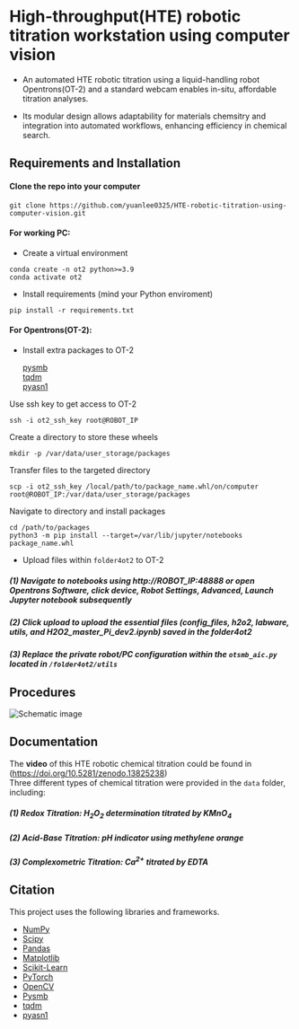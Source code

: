 
# High-throughput(HTE) robotic titration workstation using computer vision


* An automated HTE robotic titration using a liquid-handling robot Opentrons(OT-2) and a standard webcam enables in-situ, affordable titration analyses. 

* Its modular design allows adaptability for materials chemsitry and integration into automated workflows, enhancing efficiency in chemical search.

Requirements and Installation
---------------------
#### Clone the repo into your computer

```
git clone https://github.com/yuanlee0325/HTE-robotic-titration-using-computer-vision.git
```

#### For working PC:
* Create a virtual environment

```
conda create -n ot2 python>=3.9
conda activate ot2
```

* Install requirements (mind your Python enviroment)

```
pip install -r requirements.txt
```

#### For Opentrons(OT-2): 

* Install extra packages to OT-2

   [pysmb](https://www.piwheels.org/simple/pysmb/pysmb-1.2.9.1-py3-none-any.whl#sha256=2a20a9d945efc2f6fe86afbe272f6dd4786344aca046b4ca2e98d519db817c20)<br>
   [tqdm](https://www.piwheels.org/simple/tqdm/tqdm-4.66.2-py3-none-any.whl#sha256=f78fd60412e4653a0be68fe9fc5424dc07ed3479bc765a3ab30e782d3d4dbd41)<br>
   [pyasn1](https://www.piwheels.org/simple/pyasn1/pyasn1-0.5.1-py2.py3-none-any.whl#sha256=238ed5b4e0785e285c20dddcfd46ea3585d0ed25bd174d5737a08813db0de176)

Use ssh key to get access to OT-2
```
ssh -i ot2_ssh_key root@ROBOT_IP
```
Create a directory to store these wheels
```
mkdir -p /var/data/user_storage/packages
```
Transfer files to the targeted directory
```
scp -i ot2_ssh_key /local/path/to/package_name.whl/on/computer root@ROBOT_IP:/var/data/user_storage/packages
```
Navigate to directory and install packages
```
cd /path/to/packages
python3 -m pip install --target=/var/lib/jupyter/notebooks package_name.whl
```

* Upload files within `folder4ot2` to OT-2<br>
#####  (1) Navigate to notebooks using *http://ROBOT_IP:48888* or open Opentrons Software, click **device**, **Robot Settings**, **Advanced**, **Launch Jupyter notebook** subsequently<br>
#####  (2) Click **upload** to upload the essential files (config_files, h2o2, labware, utils, and H2O2_master_Pi_dev2.ipynb) saved in the **folder4ot2**<br>
#####  (3) Replace the private robot/PC configuration within the `otsmb_aic.py` located in `/folder4ot2/utils`<br>

Procedures 
-------------
![Schematic image](Schematic_graph.tif)

Documentation
-------------
The **video** of this HTE robotic chemical titration could be found in (https://doi.org/10.5281/zenodo.13825238)<br>
Three different types of chemical titration were provided in the `data` folder, including:<br>
##### (1) Redox Titration: H<sub>2</sub>O<sub>2</sub> determination titrated by KMnO<sub>4</sub><br>
##### (2) Acid-Base Titration: pH indicator using methylene orange<br>
##### (3) Complexometric Titration: Ca<sup>2+</sup> titrated by EDTA<br>

Citation
-------------
This project uses the following libraries and frameworks. 
- [NumPy](https://numpy.org)
- [Scipy](https://www.nature.com/articles/s41592-019-0686-2)
- [Pandas](https://pandas.pydata.org)
- [Matplotlib](https://matplotlib.org)
- [Scikit-Learn](https://scikit-learn.org)
- [PyTorch](https://pytorch.org)
- [OpenCV](https://opencv.org)
- [Pysmb](https://pysmb.readthedocs.io/en/latest/)
- [tqdm](https://doi.org/10.5281/zenodo.14231923)
- [pyasn1](https://pyasn1.readthedocs.io/en/latest/contents.html)


